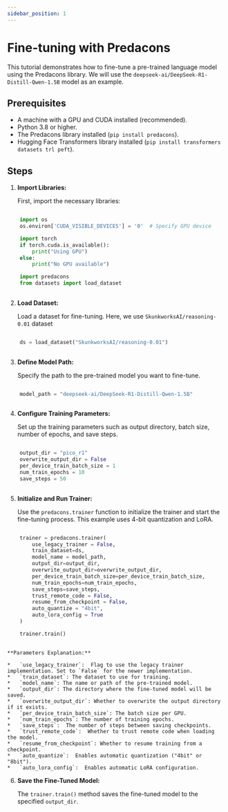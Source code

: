 ```yaml
---
sidebar_position: 1
---
```

# Fine-tuning with Predacons

This tutorial demonstrates how to fine-tune a pre-trained language model using the Predacons library. We will use the `deepseek-ai/DeepSeek-R1-Distill-Qwen-1.5B` model as an example.

## Prerequisites

*   A machine with a GPU and CUDA installed (recommended).
*   Python 3.8 or higher.
*   The Predacons library installed (`pip install predacons`).
*   Hugging Face Transformers library installed (`pip install transformers datasets trl peft`).

## Steps

1.  **Import Libraries:**

    First, import the necessary libraries:

```python

    import os
    os.environ['CUDA_VISIBLE_DEVICES'] = '0'  # Specify GPU device

    import torch
    if torch.cuda.is_available():
        print("Using GPU")
    else:
        print("No GPU available")

    import predacons
    from datasets import load_dataset
    

```

2.  **Load Dataset:**

    Load a dataset for fine-tuning. Here, we use `SkunkworksAI/reasoning-0.01` dataset

```python

    ds = load_dataset("SkunkworksAI/reasoning-0.01")
    

```

3.  **Define Model Path:**

    Specify the path to the pre-trained model you want to fine-tune.

```python

    model_path = "deepseek-ai/DeepSeek-R1-Distill-Qwen-1.5B"
    

```

4.  **Configure Training Parameters:**

    Set up the training parameters such as output directory, batch size, number of epochs, and save steps.

```python

    output_dir = "pico_r1"
    overwrite_output_dir = False
    per_device_train_batch_size = 1
    num_train_epochs = 10
    save_steps = 50
    

```

5.  **Initialize and Run Trainer:**

    Use the `predacons.trainer` function to initialize the trainer and start the fine-tuning process. This example uses 4-bit quantization and LoRA.

```python

    trainer = predacons.trainer(
        use_legacy_trainer = False,
        train_dataset=ds,
        model_name = model_path,
        output_dir=output_dir,
        overwrite_output_dir=overwrite_output_dir,
        per_device_train_batch_size=per_device_train_batch_size,
        num_train_epochs=num_train_epochs,
        save_steps=save_steps,
        trust_remote_code = False,
        resume_from_checkpoint = False,
        auto_quantize = "4bit",
        auto_lora_config = True
    )

    trainer.train()
    

```

    **Parameters Explanation:**

    *   `use_legacy_trainer`:  Flag to use the legacy trainer implementation. Set to `False` for the newer implementation.
    *   `train_dataset`: The dataset to use for training.
    *   `model_name`: The name or path of the pre-trained model.
    *   `output_dir`: The directory where the fine-tuned model will be saved.
    *   `overwrite_output_dir`: Whether to overwrite the output directory if it exists.
    *   `per_device_train_batch_size`: The batch size per GPU.
    *   `num_train_epochs`: The number of training epochs.
    *   `save_steps`:  The number of steps between saving checkpoints.
    *   `trust_remote_code`:  Whether to trust remote code when loading the model.
    *   `resume_from_checkpoint`: Whether to resume training from a checkpoint.
    *   `auto_quantize`:  Enables automatic quantization ("4bit" or "8bit").
    *   `auto_lora_config`:  Enables automatic LoRA configuration.

6.  **Save the Fine-Tuned Model:**

    The `trainer.train()` method saves the fine-tuned model to the specified `output_dir`.

